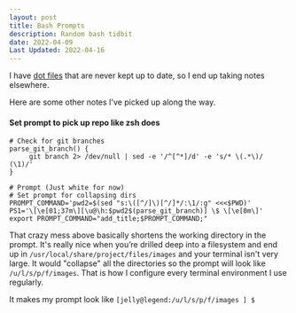 ```yaml
---
layout: post
title: Bash Prompts
description: Random bash tidbit
date: 2022-04-09
Last Updated: 2022-04-16
---
```


I have [dot files](https://github.com/jellyfishsizzle/dotfiles) that are never kept up to date, so I end up taking notes elsewhere.  

Here are some other notes I've picked up along the way.

#### Set prompt to pick up repo like zsh does

```
# Check for git branches
parse_git_branch() {
     git branch 2> /dev/null | sed -e '/^[^*]/d' -e 's/* \(.*\)/ (\1)/'
}

# Prompt (Just white for now)
# Set prompt for collapsing dirs
PROMPT_COMMAND='pwd2=$(sed "s:\([^/]\)[^/]*/:\1/:g" <<<$PWD)'
PS1='\[\e[01;37m\][\u@\h:$pwd2$(parse_git_branch)] \$ \[\e[0m\]'
export PROMPT_COMMAND="add_title;$PROMPT_COMMAND;"
```

That crazy mess above basically shortens the working directory in the prompt.  It's really nice when you’re drilled deep into a filesystem and end up in `/usr/local/share/project/files/images` and your terminal isn't very large.  It would "collapse" all the directories so the prompt will look like `/u/l/s/p/f/images`.  That is how I configure every terminal environment I use regularly.  

It makes my prompt look like `[jelly@legend:/u/l/s/p/f/images ] $`